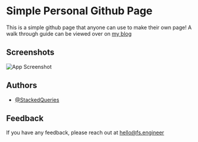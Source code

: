 
# Simple Personal Github Page

This is a simple github page that anyone can use to make their own page! A walk through guide can be viewed over on [my blog](https://fs.engineer)




## Screenshots

![App Screenshot](https://media-exp1.licdn.com/dms/image/C5622AQF9_moddw8kKg/feedshare-shrink_2048_1536/0/1661551223015?e=1665619200&v=beta&t=-FpTiHTtNob_5NPmfvOVVUvxm-3yD0P9gdcGH8ktGBI)


## Authors

- [@StackedQueries](https://www.github.com/StackedQueries)


## Feedback

If you have any feedback, please reach out at hello@fs.engineer

